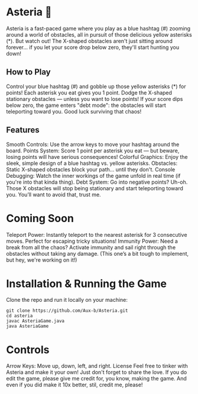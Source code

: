# Asteria 🌟
Asteria is a fast-paced game where you play as a blue hashtag (#) zooming around a world of obstacles, all in pursuit of those delicious yellow asterisks (*). But watch out! The X-shaped obstacles aren't just sitting around forever... if you let your score drop below zero, they'll start hunting you down!

## How to Play
Control your blue hashtag (#) and gobble up those yellow asterisks (*) for points! Each asterisk you eat gives you 1 point.
Dodge the X-shaped stationary obstacles — unless you want to lose points!
If your score dips below zero, the game enters "debt mode": the obstacles will start teleporting toward you. Good luck surviving that chaos!
## Features
Smooth Controls: Use the arrow keys to move your hashtag around the board.
Points System: Score 1 point per asterisk you eat — but beware, losing points will have serious consequences!
Colorful Graphics: Enjoy the sleek, simple design of a blue hashtag vs. yellow asterisks.
Obstacles: Static X-shaped obstacles block your path... until they don't.
Console Debugging: Watch the inner workings of the game unfold in real time (if you're into that kinda thing).
Debt System: Go into negative points? Uh-oh. Those X obstacles will stop being stationary and start teleporting toward you. You’ll want to avoid that, trust me.
# Coming Soon
Teleport Power: Instantly teleport to the nearest asterisk for 3 consecutive moves. Perfect for escaping tricky situations!
Immunity Power: Need a break from all the chaos? Activate immunity and sail right through the obstacles without taking any damage. (This one’s a bit tough to implement, but hey, we're working on it!)
# Installation & Running the Game
Clone the repo and run it locally on your machine:


```
git clone https://github.com/Aux-b/Asteria.git
cd asteria
javac AsteriaGame.java
java AsteriaGame
```
# Controls
Arrow Keys: Move up, down, left, and right.
License
Feel free to tinker with Asteria and make it your own! Just don't forget to share the love.
If you do edit the game, please give me credit for, you know, making the game. And even if you did make it 10x better, stil, credit me, please!
